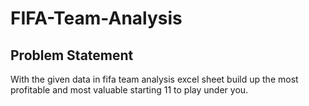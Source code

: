 # FIFA-Team-Analysis

## Problem Statement
With the given data in fifa team analysis excel sheet build up the most profitable and most valuable starting 11 to play under you.
